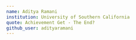 ```yaml
---
name: Aditya Ramani
institution: University of Southern California
quote: Achievement Get - The End?
github_user: adityaramani
---
```

